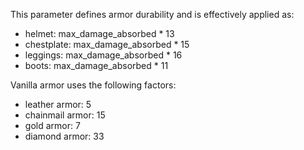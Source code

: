 This parameter defines armor durability and is effectively applied as:

* helmet: max_damage_absorbed * 13
* chestplate: max_damage_absorbed * 15
* leggings: max_damage_absorbed * 16
* boots:  max_damage_absorbed * 11

Vanilla armor uses the following factors:

* leather armor: 5
* chainmail armor: 15
* gold armor: 7
* diamond armor: 33